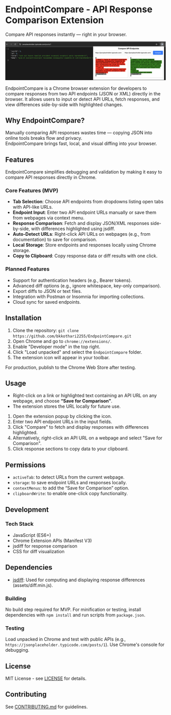 # EndpointCompare - API Response Comparison Extension
Compare API responses instantly — right in your browser.

![EndpointCompare Demo](images/demo.png)


EndpointCompare is a Chrome browser extension for developers to compare responses from two API endpoints (JSON or XML) directly in the browser. It allows users to input or detect API URLs, fetch responses, and view differences side-by-side with highlighted changes.

## Why EndpointCompare?
Manually comparing API responses wastes time — copying JSON into online tools breaks flow and privacy.  
EndpointCompare brings fast, local, and visual diffing into your browser.


## Features
EndpointCompare simplifies debugging and validation by making it easy to compare API responses directly in Chrome.


### Core Features (MVP)
- **Tab Selection**: Choose API endpoints from dropdowns listing open tabs with API-like URLs.
- **Endpoint Input**: Enter two API endpoint URLs manually or save them from webpages via context menu.
- **Response Comparison**: Fetch and display JSON/XML responses side-by-side, with differences highlighted using jsdiff.
- **Auto-Detect URLs**: Right-click API URLs on webpages (e.g., from documentation) to save for comparison.
- **Local Storage**: Store endpoints and responses locally using Chrome storage.
- **Copy to Clipboard**: Copy response data or diff results with one click.

### Planned Features
- Support for authentication headers (e.g., Bearer tokens).
- Advanced diff options (e.g., ignore whitespace, key-only comparison).
- Export diffs to JSON or text files.
- Integration with Postman or Insomnia for importing collections.
- Cloud sync for saved endpoints.

## Installation

1. Clone the repository: `git clone https://github.com/bkkothari2255/EndpointCompare.git`
2. Open Chrome and go to `chrome://extensions/`.
3. Enable "Developer mode" in the top right.
4. Click "Load unpacked" and select the `EndpointCompare` folder.
5. The extension icon will appear in your toolbar.

For production, publish to the Chrome Web Store after testing.

## Usage
- Right-click on a link or highlighted text containing an API URL on any webpage, and choose **“Save for Comparison”**.
- The extension stores the URL locally for future use.

1. Open the extension popup by clicking the icon.
2. Enter two API endpoint URLs in the input fields.
3. Click "Compare" to fetch and display responses with differences highlighted.
4. Alternatively, right-click an API URL on a webpage and select "Save for Comparison".
5. Click response sections to copy data to your clipboard.

## Permissions
- `activeTab`: to detect URLs from the current webpage.
- `storage`: to save endpoint URLs and responses locally.
- `contextMenus`: to add the “Save for Comparison” option.
- `clipboardWrite`: to enable one-click copy functionality.


## Development

### Tech Stack
- JavaScript (ES6+)
- Chrome Extension APIs (Manifest V3)
- jsdiff for response comparison
- CSS for diff visualization


## Dependencies
- [jsdiff](https://github.com/kpdecker/jsdiff): Used for computing and displaying response differences (assets/diff.min.js).

### Building
No build step required for MVP. For minification or testing, install dependencies with `npm install` and run scripts from `package.json`.

### Testing
Load unpacked in Chrome and test with public APIs (e.g., `https://jsonplaceholder.typicode.com/posts/1`). Use Chrome's console for debugging.

## License
MIT License - see [LICENSE](LICENSE) for details.

## Contributing
See [CONTRIBUTING.md](CONTRIBUTING.md) for guidelines.